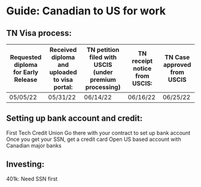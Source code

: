 # Guide: Canadian to US for work

## TN Visa process:

| Requested diploma for Early Release | Received diploma and uploaded to visa portal:  | TN petition filed with USCIS (under premium processing)| TN receipt notice from USCIS:  | TN Case approved from USCIS |
|---|---|---|---|---|
| 05/05/22 | 05/31/22 | 06/14/22 | 06/16/22 | 06/25/22 |



## Setting up bank account and credit:
First Tech Credit Union
Go there with your contract to set up bank account
Once you get your SSN, get a credit card
Open US based account with Canadian major banks

## Investing:
401k:
Need SSN first


